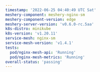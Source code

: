 ```yaml
---
timestamp: '2022-06-25 04:40:49 UTC Sat'
meshery-component: meshery-nginx-sm
meshery-component-version: edge
meshery-server-version: 'v0.6.0-rc.5aa'
k8s-distro: minikube
k8s-version: 'v1.20.11'
service-mesh: nginx-sm
service-mesh-version: 'v1.4.1'
tests:
  pod/nginx-mesh-api: 'Running'
  pod/nginx-mesh-metrics: 'Running'
overall-status: 'passing'
---
```

